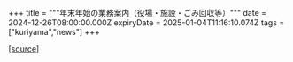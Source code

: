 +++
title = """年末年始の業務案内（役場・施設・ごみ回収等）"""
date = 2024-12-26T08:00:00.000Z
expiryDate = 2025-01-04T11:16:10.074Z
tags = ["kuriyama","news"]
+++


[[source]](https://www.town.kuriyama.hokkaido.jp/soshiki/28/29603.html)

